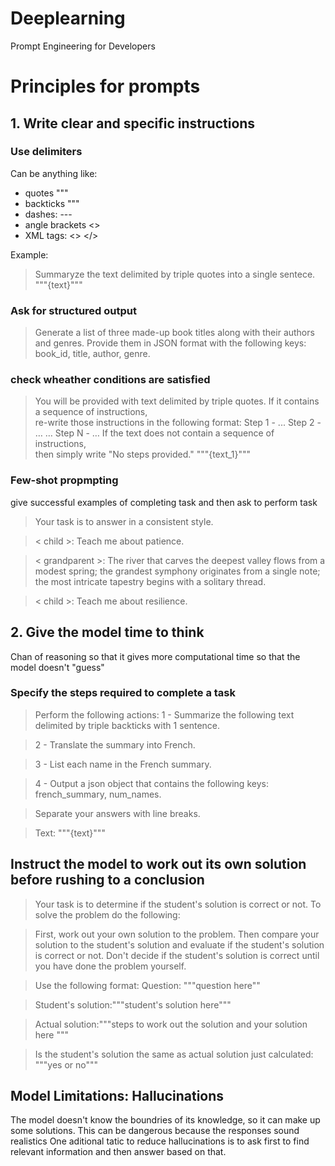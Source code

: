 # Deeplearning
Prompt Engineering for Developers

# Principles for prompts
## 1. Write clear and specific instructions
### Use delimiters
Can be anything like:
 - quotes """
 - backticks """
 - dashes: ---
 - angle brackets <>
 - XML tags: <> </>

 Example:
 > Summaryze the text delimited by triple quotes into a single sentece. """{text}"""

### Ask for structured output 
> Generate a list of three made-up book titles along 
with their authors and genres. 
Provide them in JSON format with the following keys: 
book_id, title, author, genre.

### check wheather conditions are satisfied
> You will be provided with text delimited by triple quotes. 
> If it contains a sequence of instructions,  
> re-write those instructions in the following format:
> Step 1 - ...
> Step 2 - …
> …
> Step N - …
>If the text does not contain a sequence of instructions,  
> then simply write \"No steps provided.\"
> \"\"\"{text_1}\"\"\"

### Few-shot propmpting
  give successful examples of completing task and then ask to perform task
> Your task is to answer in a consistent style.

> < child >: Teach me about patience.

> < grandparent >: The river that carves the deepest valley flows from a modest spring; the  grandest symphony originates from a single note; the most intricate tapestry begins with a solitary thread.

> < child >: Teach me about resilience.

## 2. Give the model time to think
Chan of reasoning so that it gives more computational time so that the model doesn't "guess"  

###  Specify the steps required to complete a task
>Perform the following actions: 
>1 - Summarize the following text delimited by triple 
>backticks with 1 sentence.

>2 - Translate the summary into French.

>3 - List each name in the French summary.

>4 - Output a json object that contains the following 
>keys: french_summary, num_names.

>Separate your answers with line breaks.

>Text:
> """{text}"""

## Instruct the model to work out its own solution before rushing to a conclusion

>Your task is to determine if the student's solution is correct or not.
>To solve the problem do the following:

>First, work out your own solution to the problem. 
>Then compare your solution to the student's solution and evaluate if the student's solution is correct or not.  Don't decide if the student's solution is correct until  you have done the problem yourself.

> Use the following format: Question: """question here""

> Student's solution:"""student's solution here"""

> Actual solution:"""steps to work out the solution and your solution here """

> Is the student's solution the same as actual solution just calculated: """yes or no"""


## Model Limitations: Hallucinations
The model doesn't know the boundries of its knowledge, so it can make up some solutions.
This can be dangerous because the responses sound realistics
One aditional tatic to reduce hallucinations is to ask first to find relevant information and then answer based on that.